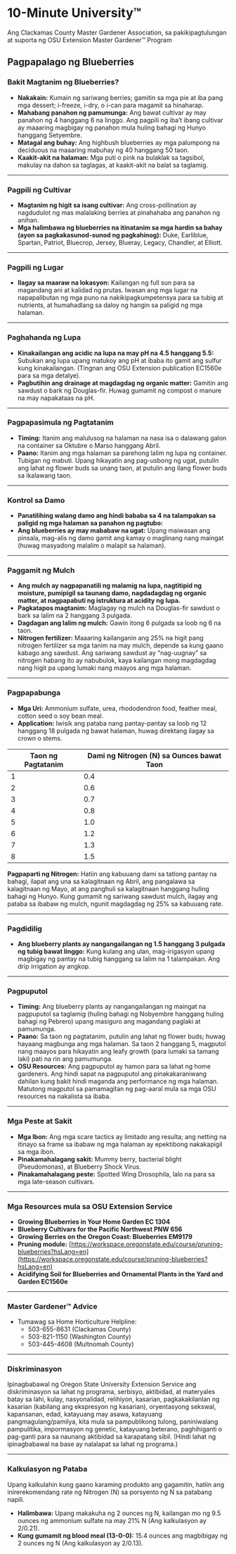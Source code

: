 # 10-Minute University™  
Ang Clackamas County Master Gardener Association, sa pakikipagtulungan at suporta ng OSU Extension Master Gardener™ Program  

## Pagpapalago ng Blueberries  

### Bakit Magtanim ng Blueberries?  
- **Nakakain:** Kumain ng sariwang berries; gamitin sa mga pie at iba pang mga dessert; i-freeze, i-dry, o i-can para magamit sa hinaharap.  
- **Mahabang panahon ng pamumunga:** Ang bawat cultivar ay may panahon ng 4 hanggang 6 na linggo. Ang pagpili ng iba’t ibang cultivar ay maaaring magbigay ng panahon mula huling bahagi ng Hunyo hanggang Setyembre.  
- **Matagal ang buhay:** Ang highbush blueberries ay mga palumpong na deciduous na maaaring mabuhay ng 40 hanggang 50 taon.  
- **Kaakit-akit na halaman:** Mga puti o pink na bulaklak sa tagsibol, makulay na dahon sa taglagas, at kaakit-akit na balat sa taglamig.  

---

### Pagpili ng Cultivar  
- **Magtanim ng higit sa isang cultivar:** Ang cross-pollination ay nagdudulot ng mas malalaking berries at pinahahaba ang panahon ng anihan.  
- **Mga halimbawa ng blueberries na itinatanim sa mga hardin sa bahay (ayon sa pagkakasunod-sunod ng pagkahinog):** Duke, Earliblue, Spartan, Patriot, Bluecrop, Jersey, Blueray, Legacy, Chandler, at Elliott.  

---

### Pagpili ng Lugar  
- **Ilagay sa maaraw na lokasyon:** Kailangan ng full sun para sa magandang ani at kalidad ng prutas. Iwasan ang mga lugar na napapalibutan ng mga puno na nakikipagkumpetensya para sa tubig at nutrients, at humahadlang sa daloy ng hangin sa paligid ng mga halaman.  

---

### Paghahanda ng Lupa  
- **Kinakailangan ang acidic na lupa na may pH na 4.5 hanggang 5.5:** Subukan ang lupa upang matukoy ang pH at ibaba ito gamit ang sulfur kung kinakailangan. (Tingnan ang OSU Extension publication EC1560e para sa mga detalye).  
- **Pagbutihin ang drainage at magdagdag ng organic matter:** Gamitin ang sawdust o bark ng Douglas-fir. Huwag gumamit ng compost o manure na may napakataas na pH.  

---

### Pagpapasimula ng Pagtatanim  
- **Timing:** Itanim ang malulusog na halaman na nasa isa o dalawang galon na container sa Oktubre o Marso hanggang Abril.  
- **Paano:** Itanim ang mga halaman sa parehong lalim ng lupa ng container. Tubigan ng mabuti. Upang hikayatin ang pag-usbong ng ugat, putulin ang lahat ng flower buds sa unang taon, at putulin ang ilang flower buds sa ikalawang taon.  

---

### Kontrol sa Damo  
- **Panatilihing walang damo ang hindi bababa sa 4 na talampakan sa paligid ng mga halaman sa panahon ng pagtubo:**  
- **Ang blueberries ay may mababaw na ugat:** Upang maiwasan ang pinsala, mag-alis ng damo gamit ang kamay o maglinang nang maingat (huwag masyadong malalim o malapit sa halaman).  

---

### Paggamit ng Mulch  
- **Ang mulch ay nagpapanatili ng malamig na lupa, nagtitipid ng moisture, pumipigil sa taunang damo, nagdadagdag ng organic matter, at nagpapabuti ng istruktura at acidity ng lupa.**  
- **Pagkatapos magtanim:** Maglagay ng mulch na Douglas-fir sawdust o bark sa lalim na 2 hanggang 3 pulgada.  
- **Dagdagan ang lalim ng mulch:** Gawin itong 6 pulgada sa loob ng 6 na taon.  
- **Nitrogen fertilizer:** Maaaring kailanganin ang 25% na higit pang nitrogen fertilizer sa mga tanim na may mulch, depende sa kung gaano kabago ang sawdust. Ang sariwang sawdust ay “nag-uugnay” sa nitrogen habang ito ay nabubulok, kaya kailangan mong magdagdag nang higit pa upang lumaki nang maayos ang mga halaman.  

---

### Pagpapabunga  
- **Mga Uri:** Ammonium sulfate, urea, rhododendron food, feather meal, cotton seed o soy bean meal.  
- **Application:** Iwisik ang pataba nang pantay-pantay sa loob ng 12 hanggang 18 pulgada ng bawat halaman, huwag direktang ilagay sa crown o stems.  

| Taon ng Pagtatanim | Dami ng Nitrogen (N) sa Ounces bawat Taon |  
|---------------------|------------------------------------------|  
| 1                   | 0.4                                      |  
| 2                   | 0.6                                      |  
| 3                   | 0.7                                      |  
| 4                   | 0.8                                      |  
| 5                   | 1.0                                      |  
| 6                   | 1.2                                      |  
| 7                   | 1.3                                      |  
| 8                   | 1.5                                      |  

**Pagpaparti ng Nitrogen:** Hatiin ang kabuuang dami sa tatlong pantay na bahagi, ilapat ang una sa kalagitnaan ng Abril, ang pangalawa sa kalagitnaan ng Mayo, at ang panghuli sa kalagitnaan hanggang huling bahagi ng Hunyo. Kung gumamit ng sariwang sawdust mulch, ilagay ang pataba sa ibabaw ng mulch, ngunit magdagdag ng 25% sa kabuuang rate.  

---

### Pagdidilig  
- **Ang blueberry plants ay nangangailangan ng 1.5 hanggang 3 pulgada ng tubig bawat linggo:** Kung kulang ang ulan, mag-irigasyon upang magbigay ng pantay na tubig hanggang sa lalim na 1 talampakan. Ang drip irrigation ay angkop.  

---

### Pagpuputol  
- **Timing:** Ang blueberry plants ay nangangailangan ng maingat na pagpuputol sa taglamig (huling bahagi ng Nobyembre hanggang huling bahagi ng Pebrero) upang masiguro ang magandang paglaki at pamumunga.  
- **Paano:** Sa taon ng pagtatanim, putulin ang lahat ng flower buds; huwag hayaang magbunga ang mga halaman. Sa taon 2 hanggang 5, magputol nang maayos para hikayatin ang leafy growth (para lumaki sa tamang laki) pati na rin ang pamumunga.  
- **OSU Resources:** Ang pagpuputol ay hamon para sa lahat ng home gardeners. Ang hindi sapat na pagpuputol ang pinakakaraniwang dahilan kung bakit hindi maganda ang performance ng mga halaman. Matutong magputol sa pamamagitan ng pag-aaral mula sa mga OSU resources na nakalista sa ibaba.  

---

### Mga Peste at Sakit  
- **Mga Ibon:** Ang mga scare tactics ay limitado ang resulta; ang netting na itinayo sa frame sa ibabaw ng mga halaman ay epektibong nakakapigil sa mga ibon.  
- **Pinakamahalagang sakit:** Mummy berry, bacterial blight (Pseudomonas), at Blueberry Shock Virus.  
- **Pinakamahalagang peste:** Spotted Wing Drosophila, lalo na para sa mga late-season cultivars.  

---

### Mga Resources mula sa OSU Extension Service  
- **Growing Blueberries in Your Home Garden EC 1304**  
- **Blueberry Cultivars for the Pacific Northwest PNW 656**  
- **Growing Berries on the Oregon Coast: Blueberries EM9179**  
- **Pruning module:** [https://workspace.oregonstate.edu/course/pruning-blueberries?hsLang=en](https://workspace.oregonstate.edu/course/pruning-blueberries?hsLang=en)  
- **Acidifying Soil for Blueberries and Ornamental Plants in the Yard and Garden EC1560e**  

---

### Master Gardener™ Advice  
- Tumawag sa Home Horticulture Helpline:  
  - 503-655-8631 (Clackamas County)  
  - 503-821-1150 (Washington County)  
  - 503-445-4608 (Multnomah County)  

---

### Diskriminasyon  
Ipinagbabawal ng Oregon State University Extension Service ang diskriminasyon sa lahat ng programa, serbisyo, aktibidad, at materyales batay sa lahi, kulay, nasyonalidad, relihiyon, kasarian, pagkakakilanlan ng kasarian (kabilang ang ekspresyon ng kasarian), oryentasyong sekswal, kapansanan, edad, katayuang may asawa, katayuang pangmagulang/pamilya, kita mula sa pampublikong tulong, paniniwalang pampulitika, impormasyon ng genetic, katayuang beterano, paghihiganti o pag-ganti para sa naunang aktibidad sa karapatang sibil. (Hindi lahat ng ipinagbabawal na base ay nalalapat sa lahat ng programa.)  

---

### Kalkulasyon ng Pataba  
Upang kalkulahin kung gaano karaming produkto ang gagamitin, hatiin ang inirerekomendang rate ng Nitrogen (N) sa porsyento ng N sa patabang napili.  

- **Halimbawa:** Upang makakuha ng 2 ounces ng N, kailangan mo ng 9.5 ounces ng ammonium sulfate na may 21% N (Ang kalkulasyon ay 2/0.21).  
- **Kung gumamit ng blood meal (13-0-0):** 15.4 ounces ang magbibigay ng 2 ounces ng N (Ang kalkulasyon ay 2/0.13).